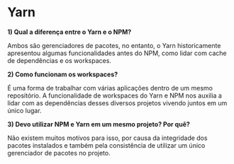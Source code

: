 # Yarn

**1) Qual a diferença entre o Yarn e o NPM?**

Ambos são gerenciadores de pacotes, no entanto, o Yarn historicamente apresentou algumas funcionalidades antes do NPM, como lidar com cache de dependências e os workspaces.

**2) Como funcionam os workspaces?**

É uma forma de trabalhar com várias aplicações dentro de um mesmo repositório. A funcionalidade de workspaces do Yarn e NPM nos auxilia a lidar com as dependências desses diversos projetos vivendo juntos em um único lugar.

**3) Devo utilizar NPM e Yarn em um mesmo projeto? Por quê?**

Não existem muitos motivos para isso, por causa da integridade dos pacotes instalados e também pela consistência de utilizar um único gerenciador de pacotes no projeto.